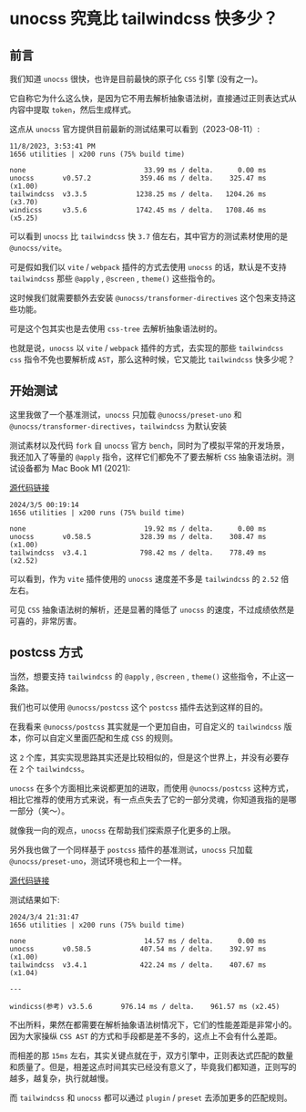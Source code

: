 # unocss 究竟比 tailwindcss 快多少？

## 前言

我们知道 `unocss` 很快，也许是目前最快的原子化 `CSS` 引擎 (没有之一)。

它自称它为什么这么快，是因为它不用去解析抽象语法树，直接通过正则表达式从内容中提取 `token`，然后生成样式。

这点从 `unocss` 官方提供目前最新的测试结果可以看到（2023-08-11）:

```
11/8/2023, 3:53:41 PM
1656 utilities | x200 runs (75% build time)

none                             33.99 ms / delta.      0.00 ms
unocss       v0.57.2            359.46 ms / delta.    325.47 ms (x1.00)
tailwindcss  v3.3.5            1238.25 ms / delta.   1204.26 ms (x3.70)
windicss     v3.5.6            1742.45 ms / delta.   1708.46 ms (x5.25)
```

可以看到 `unocss` 比 `tailwindcss` 快 `3.7` 倍左右，其中官方的测试素材使用的是 `@unocss/vite`。

可是假如我们以 `vite` / `webpack` 插件的方式去使用 `unocss` 的话，默认是不支持 `tailwindcss` 那些 `@apply` , `@screen` , `theme()` 这些指令的。

这时候我们就需要额外去安装 `@unocss/transformer-directives` 这个包来支持这些功能。

可是这个包其实也是去使用 `css-tree` 去解析抽象语法树的。

也就是说，`unocss` 以 `vite` / `webpack` 插件的方式，去实现的那些 `tailwindcss` `css` 指令不免也要解析成 `AST`，那么这种时候，它又能比 `tailwindcss` 快多少呢？

## 开始测试

这里我做了一个基准测试，`unocss` 只加载 `@unocss/preset-uno` 和 `@unocss/transformer-directives`，`tailwindcss` 为默认安装

测试素材以及代码 `fork` 自 `unocss` 官方 `bench`，同时为了模拟平常的开发场景，我还加入了等量的 `@apply` 指令，这样它们都免不了要去解析 `CSS` 抽象语法树。测试设备都为 Mac Book M1 (2021):

[源代码链接](https://github.com/sonofmagic/tailwindcss-vs-unocss-postcss-plugin/tree/main/bench)

```
2024/3/5 00:19:14
1656 utilities | x200 runs (75% build time)

none                             19.92 ms / delta.      0.00 ms 
unocss       v0.58.5            328.39 ms / delta.    308.47 ms (x1.00)
tailwindcss  v3.4.1             798.42 ms / delta.    778.49 ms (x2.52)
```

可以看到，作为 `vite` 插件使用的 `unocss` 速度差不多是 `tailwindcss` 的 `2.52` 倍左右。

可见 `CSS` 抽象语法树的解析，还是显著的降低了 `unocss` 的速度，不过成绩依然是可喜的，非常厉害。

## postcss 方式

当然，想要支持 `tailwindcss` 的 `@apply` , `@screen` , `theme()` 这些指令，不止这一条路。

我们也可以使用 `@unocss/postcss` 这个 `postcss` 插件去达到这样的目的。

在我看来 `@unocss/postcss` 其实就是一个更加自由，可自定义的 `tailwindcss` 版本，你可以自定义里面匹配和生成 `CSS` 的规则。

这 `2` 个库，其实实现思路其实还是比较相似的，但是这个世界上，并没有必要存在 `2` 个 `tailwindcss`。

`unocss` 在多个方面相比来说都更加的进取，而使用 `@unocss/postcss` 这种方式，相比它推荐的使用方式来说，有一点点失去了它的一部分灵魂，你知道我指的是哪一部分（笑～）。

就像我一向的观点，`unocss` 在帮助我们探索原子化更多的上限。

另外我也做了一个同样基于 `postcss` 插件的基准测试，`unocss` 只加载 `@unocss/preset-uno`，测试环境也和上一个一样。

[源代码链接](https://github.com/sonofmagic/tailwindcss-vs-unocss-postcss-plugin/tree/main/bench-postcss)

测试结果如下:

```
2024/3/4 21:31:47
1656 utilities | x200 runs (75% build time)

none                             14.57 ms / delta.      0.00 ms
unocss       v0.58.5            407.54 ms / delta.    392.97 ms (x1.00)
tailwindcss  v3.4.1             422.24 ms / delta.    407.67 ms (x1.04)

---

windicss(参考) v3.5.6       976.14 ms / delta.    961.57 ms (x2.45)
```

不出所料，果然在都需要在解析抽象语法树情况下，它们的性能差距是非常小的。因为大家操纵 `CSS AST` 的方式和手段都是差不多的，这点上不会有什么差距。

而相差的那 `15ms` 左右，其实关键点就在于，双方引擎中，正则表达式匹配的数量和质量了。但是，相差这点时间其实已经没有意义了，毕竟我们都知道，正则写的越多，越复杂，执行就越慢。

而 `tailwindcss` 和 `unocss` 都可以通过 `plugin` / `preset` 去添加更多的匹配规则。
